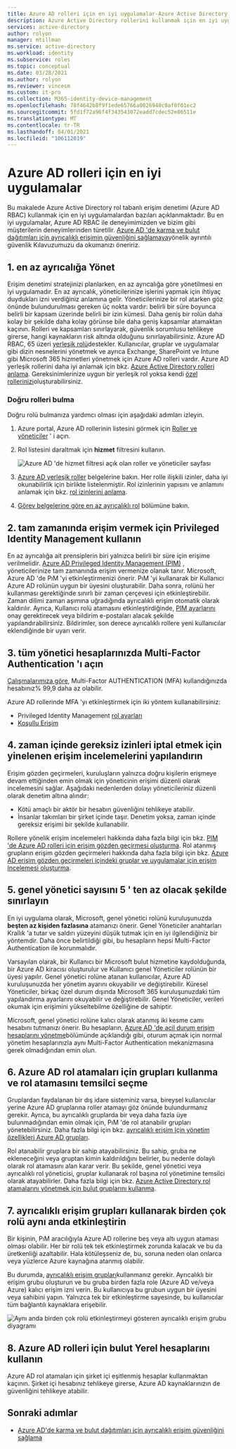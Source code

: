 ```yaml
---
title: Azure AD rolleri için en iyi uygulamalar-Azure Active Directory
description: Azure Active Directory rollerini kullanmak için en iyi uygulamalar.
services: active-directory
author: rolyon
manager: mtillman
ms.service: active-directory
ms.workload: identity
ms.subservice: roles
ms.topic: conceptual
ms.date: 03/28/2021
ms.author: rolyon
ms.reviewer: vincesm
ms.custom: it-pro
ms.collection: M365-identity-device-management
ms.openlocfilehash: 78f4642b8f9f1ede65766a0026940c0af0f01ec2
ms.sourcegitcommit: 5fd1f72a96f4f343543072eadd7cdec52e86511e
ms.translationtype: MT
ms.contentlocale: tr-TR
ms.lasthandoff: 04/01/2021
ms.locfileid: "106112019"
---
```

# <a name="best-practices-for-azure-ad-roles"></a>Azure AD rolleri için en iyi uygulamalar

Bu makalede Azure Active Directory rol tabanlı erişim denetimi (Azure AD RBAC) kullanmak için en iyi uygulamalardan bazıları açıklanmaktadır. Bu en iyi uygulamalar, Azure AD RBAC ile deneyimimizden ve bizim gibi müşterilerin deneyimlerinden türetilir. [Azure AD 'de karma ve bulut dağıtımları için ayrıcalıklı erişimin güvenliğini sağlamaya](security-planning.md)yönelik ayrıntılı güvenlik Kılavuzumuzu da okumanızı öneririz.

## <a name="1-manage-to-least-privilege"></a>1. en az ayrıcalığa Yönet

Erişim denetimi stratejinizi planlarken, en az ayrıcalığa göre yönetilmesi en iyi uygulamadır. En az ayrıcalık, yöneticilerinize işlerini yapmak için ihtiyaç duydukları izni verdiğiniz anlamına gelir. Yöneticilerinize bir rol atarken göz önünde bulundurulması gereken üç nokta vardır: belirli bir süre boyunca belirli bir kapsam üzerinde belirli bir izin kümesi. Daha geniş bir rolün daha kolay bir şekilde daha kolay görünse bile daha geniş kapsamlar atamaktan kaçının. Rolleri ve kapsamları sınırlayarak, güvenlik sorumlusu tehlikeye girerse, hangi kaynakların risk altında olduğunu sınırlayabilirsiniz. Azure AD RBAC, 65 üzeri [yerleşik rolü](permissions-reference.md)destekler. Kullanıcılar, gruplar ve uygulamalar gibi dizin nesnelerini yönetmek ve ayrıca Exchange, SharePoint ve Intune gibi Microsoft 365 hizmetleri yönetmek için Azure AD rolleri vardır. Azure AD yerleşik rollerini daha iyi anlamak için bkz. [Azure Active Directory rolleri anlama](concept-understand-roles.md). Gereksinimlerinize uygun bir yerleşik rol yoksa kendi [özel rollerinizi](custom-create.md)oluşturabilirsiniz.  
 
### <a name="finding-the-right-roles"></a>Doğru rolleri bulma

Doğru rolü bulmanıza yardımcı olması için aşağıdaki adımları izleyin.

1. Azure portal, Azure AD rollerinin listesini görmek için [Roller ve yöneticiler](https://portal.azure.com/#blade/Microsoft_AAD_IAM/ActiveDirectoryMenuBlade/RolesAndAdministrators) ' i açın.

1. Rol listesini daraltmak için **hizmet** filtresini kullanın.

    ![Azure AD 'de hizmet filtresi açık olan roller ve yöneticiler sayfası](./media/best-practices/roles-administrators.png)

1. [Azure AD yerleşik roller](permissions-reference.md) belgelerine bakın. Her rolle ilişkili izinler, daha iyi okunabilirlik için birlikte listelenmiştir. Rol izinlerinin yapısını ve anlamını anlamak için bkz. [rol izinlerini anlama](permissions-reference.md#how-to-understand-role-permissions).

1. [Görev belgelerine göre en az ayrıcalıklı rol](delegate-by-task.md) bölümüne bakın.

## <a name="2-use-privileged-identity-management-to-grant-just-in-time-access"></a>2. tam zamanında erişim vermek için Privileged Identity Management kullanın

En az ayrıcalığa ait prensiplerin biri yalnızca belirli bir süre için erişime verilmelidir. [Azure AD Privileged Identity Management (PIM)](../privileged-identity-management/pim-configure.md) , yöneticilerinize tam zamanında erişim vermenize olanak tanır. Microsoft, Azure AD 'de PıM 'yi etkinleştirmenizi önerir. PıM 'yi kullanarak bir Kullanıcı Azure AD rolünün uygun bir üyesini oluşturabilir. Daha sonra, rolünü her kullanması gerektiğinde sınırlı bir zaman çerçevesi için etkinleştirebilir. Zaman dilimi zaman aşımına uğradığında ayrıcalıklı erişim otomatik olarak kaldırılır. Ayrıca, Kullanıcı rolü atamasını etkinleştirdiğinde, [PIM ayarlarını](../privileged-identity-management/pim-how-to-change-default-settings.md) onay gerektirecek veya bildirim e-postaları alacak şekilde yapılandırabilirsiniz. Bildirimler, son derece ayrıcalıklı rollere yeni kullanıcılar eklendiğinde bir uyarı verir. 

## <a name="3-turn-on-multi-factor-authentication-for-all-your-administrator-accounts"></a>3. tüm yönetici hesaplarınızda Multi-Factor Authentication 'ı açın

[Çalışmalarımıza göre](https://techcommunity.microsoft.com/t5/azure-active-directory-identity/your-pa-word-doesn-t-matter/ba-p/731984), Multi-Factor AUTHENTICATION (MFA) kullandığınızda hesabınız% 99,9 daha az olabilir. 
 
Azure AD rollerinde MFA 'yı etkinleştirmek için iki yöntem kullanabilirsiniz:
- Privileged Identity Management [rol ayarları](../privileged-identity-management/pim-how-to-change-default-settings.md)
- [Koşullu Erişim](../conditional-access/howto-conditional-access-policy-admin-mfa.md)

## <a name="4-configure-recurring-access-reviews-to-revoke-unneeded-permissions-over-time"></a>4. zaman içinde gereksiz izinleri iptal etmek için yinelenen erişim incelemelerini yapılandırın

Erişim gözden geçirmeleri, kuruluşların yalnızca doğru kişilerin erişmeye devam ettiğinden emin olmak için yöneticinin erişimi düzenli olarak incelemesini sağlar. Aşağıdaki nedenlerden dolayı yöneticileriniz düzenli olarak denetim altına alındır:
- Kötü amaçlı bir aktör bir hesabın güvenliğini tehlikeye atabilir.
- İnsanlar takımları bir şirket içinde taşır. Denetim yoksa, zaman içinde gereksiz erişimi bir şekilde kullanabilir.
 
Rollere yönelik erişim incelemeleri hakkında daha fazla bilgi için bkz. [PIM 'de Azure AD rolleri için erişim gözden geçirmesi oluşturma](../privileged-identity-management/pim-how-to-start-security-review.md). Rol atanmış grupların erişim gözden geçirmeleri hakkında daha fazla bilgi için bkz. [Azure AD erişim gözden geçirmeleri içindeki gruplar ve uygulamalar için erişim Incelemesi oluşturma](../governance/create-access-review.md).

## <a name="5-limit-the-number-of-global-administrators-to-less-than-5"></a>5. genel yönetici sayısını 5 ' ten az olacak şekilde sınırlayın

En iyi uygulama olarak, Microsoft, genel yönetici rolünü kuruluşunuzda **beşten az kişiden fazlasına** atamanızı önerir. Genel Yöneticiler anahtarları Krallık 'a tutar ve saldırı yüzeyini düşük tutmak için en iyi ilgilendiğiniz bir yöntemdir. Daha önce belirtildiği gibi, bu hesapların hepsi Multi-Factor Authentication ile korunmalıdır.

Varsayılan olarak, bir Kullanıcı bir Microsoft bulut hizmetine kaydolduğunda, bir Azure AD kiracısı oluşturulur ve Kullanıcı genel Yöneticiler rolünün bir üyesi yapılır. Genel yönetici rolüne atanan kullanıcılar, Azure AD kuruluşunuzda her yönetim ayarını okuyabilir ve değiştirebilir. Küresel Yöneticiler, birkaç özel durum dışında Microsoft 365 kuruluşunuzdaki tüm yapılandırma ayarlarını okuyabilir ve değiştirebilir. Genel Yöneticiler, verileri okumak için erişimini yükseltebilme özelliğine de sahiptir.

Microsoft, genel yönetici rolüne kalıcı olarak atanmış iki kesme camı hesabını tutmanızı önerir. Bu hesapların, [Azure AD 'de acil durum erişim hesaplarını yönetme](../roles/security-emergency-access.md)bölümünde açıklandığı gibi, oturum açmak için normal yönetim hesaplarınızla aynı Multi-Factor Authentication mekanizmasına gerek olmadığından emin olun. 

## <a name="6-use-groups-for-azure-ad-role-assignments-and-delegate-the-role-assignment"></a>6. Azure AD rol atamaları için grupları kullanma ve rol atamasını temsilci seçme

Gruplardan faydalanan bir dış idare sisteminiz varsa, bireysel kullanıcılar yerine Azure AD gruplarına roller atamayı göz önünde bulundurmanız gerekir. Ayrıca, bu ayrıcalıklı gruplarda bir veya daha fazla üye bulunmadığından emin olmak için, PıM 'de rol atanabilir grupları yönetebilirsiniz. Daha fazla bilgi için bkz. [ayrıcalıklı erişim Için yönetim özellikleri Azure AD grupları](../privileged-identity-management/groups-features.md).

Rol atanabilir gruplara bir sahip atayabilirsiniz. Bu sahip, gruba ne ekleneceğini veya gruptan kimin kaldırıldığını belirler, bu nedenle dolaylı olarak rol atamasını alan karar verir. Bu şekilde, genel yönetici veya ayrıcalıklı rol yöneticisi, gruplar kullanarak rol başına rol yönetimine temsilci olarak atayabilirler. Daha fazla bilgi için bkz. [Azure Active Directory rol atamalarını yönetmek için bulut gruplarını kullanma](groups-concept.md).

## <a name="7-activate-multiple-roles-at-once-using-privileged-access-groups"></a>7. ayrıcalıklı erişim grupları kullanarak birden çok rolü aynı anda etkinleştirin

Bir kişinin, PıM aracılığıyla Azure AD rollerine beş veya altı uygun ataması olması olabilir. Her bir rolü tek tek etkinleştirmek zorunda kalacak ve bu da üretkenliği azaltabilir. Hala kötüleşseniz de, bu, soruna neden olan onlarca veya yüzlerce Azure kaynağına atanmış olabilir.
 
Bu durumda, [ayrıcalıklı erişim grupları](../privileged-identity-management/groups-features.md)kullanmanız gerekir. Ayrıcalıklı bir erişim grubu oluşturun ve bu gruba birden fazla role (Azure AD ve/veya Azure) kalıcı erişim izni verin. Bu kullanıcıya bu grubun uygun bir üyesini veya sahibini yapın. Yalnızca tek bir etkinleştirme sayesinde, bu kullanıcılar tüm bağlantılı kaynaklara erişebilir.

![Aynı anda birden çok rolü etkinleştirmeyi gösteren ayrıcalıklı erişim grubu diyagramı](./media/best-practices/privileged-access-group.png)

## <a name="8-use-cloud-native-accounts-for-azure-ad-roles"></a>8. Azure AD rolleri için bulut Yerel hesaplarını kullanın

Azure AD rol atamaları için şirket içi eşitlenmiş hesaplar kullanmaktan kaçının. Şirket içi hesabınız tehlikeye girerse, Azure AD kaynaklarınızın de güvenliğini tehlikeye atabilir.

## <a name="next-steps"></a>Sonraki adımlar

- [Azure AD'de karma ve bulut dağıtımları için ayrıcalıklı erişim güvenliğini sağlama](security-planning.md)